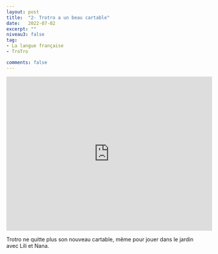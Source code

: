 ```yaml
---
layout: post
title:  "2- Trotro a un beau cartable"
date:   2022-07-02
excerpt: ""
niveau3: false
tag:
- La langue française
- TroTro

comments: false
---
```

<center>
<img style="display: none;" src="/assets/img/thumbnails/trotro-02.jpg" alt="" width="1" height="1">
<iframe width="542px" height="406px" src="https://www.youtube.com/embed/ecmYCoYfm0M?rel=0&controls=1&showinfo=0&modestbranding=1&enablejsapi=1" allowfullscreen frameborder="0" ></iframe></center>

Trotro ne quitte plus son nouveau cartable, même pour jouer dans le jardin avec Lili et Nana.
